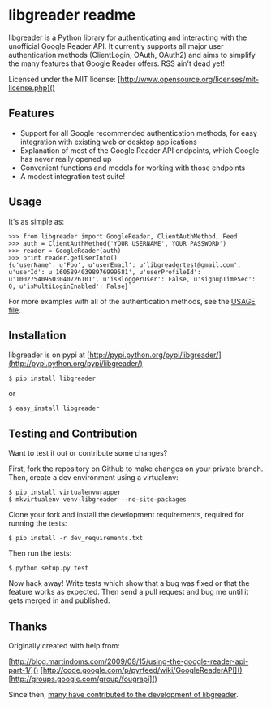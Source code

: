 # libgreader readme
libgreader is a Python library for authenticating and interacting with the unofficial Google Reader API. It currently supports all major user authentication methods (ClientLogin, OAuth, OAuth2) and aims to simplify the many features that Google Reader offers. RSS ain't dead yet!

Licensed under the MIT license: [http://www.opensource.org/licenses/mit-license.php]()

## Features

* Support for all Google recommended authentication methods, for easy integration with existing web or desktop applications
* Explanation of most of the Google Reader API endpoints, which Google has never really opened up
* Convenient functions and models for working with those endpoints
* A modest integration test suite!

## Usage

It's as simple as:


	>>> from libgreader import GoogleReader, ClientAuthMethod, Feed
	>>> auth = ClientAuthMethod('YOUR USERNAME','YOUR PASSWORD')
	>>> reader = GoogleReader(auth)
	>>> print reader.getUserInfo()
	{u'userName': u'Foo', u'userEmail': u'libgreadertest@gmail.com', u'userId': u'16058940398976999581', u'userProfileId': u'100275409503040726101', u'isBloggerUser': False, u'signupTimeSec': 0, u'isMultiLoginEnabled': False}`

For more examples with all of the authentication methods, see the [USAGE file](https://github.com/askedrelic/libgreader/blob/master/USAGE.md).

## Installation

libgreader is on pypi at [http://pypi.python.org/pypi/libgreader/](http://pypi.python.org/pypi/libgreader/)

	$ pip install libgreader

or 

	$ easy_install libgreader

## Testing and Contribution

Want to test it out or contribute some changes?

First, fork the repository on Github to make changes on your private branch.
Then, create a dev environment using a virtualenv:

	$ pip install virtualenvwrapper
	$ mkvirtualenv venv-libgreader --no-site-packages

Clone your fork and install the development requirements, required for running the tests:

	$ pip install -r dev_requirements.txt

Then run the tests:

	$ python setup.py test

Now hack away! Write tests which show that a bug was fixed or that the feature works as expected. Then send a pull request and bug me until it gets merged in and published.


## Thanks

Originally created with help from:

[http://blog.martindoms.com/2009/08/15/using-the-google-reader-api-part-1/]()
[http://code.google.com/p/pyrfeed/wiki/GoogleReaderAPI]()
[http://groups.google.com/group/fougrapi]()

Since then, [many have contributed to the development of libgreader](https://github.com/askedrelic/libgreader/blob/master/AUTHORS.md).